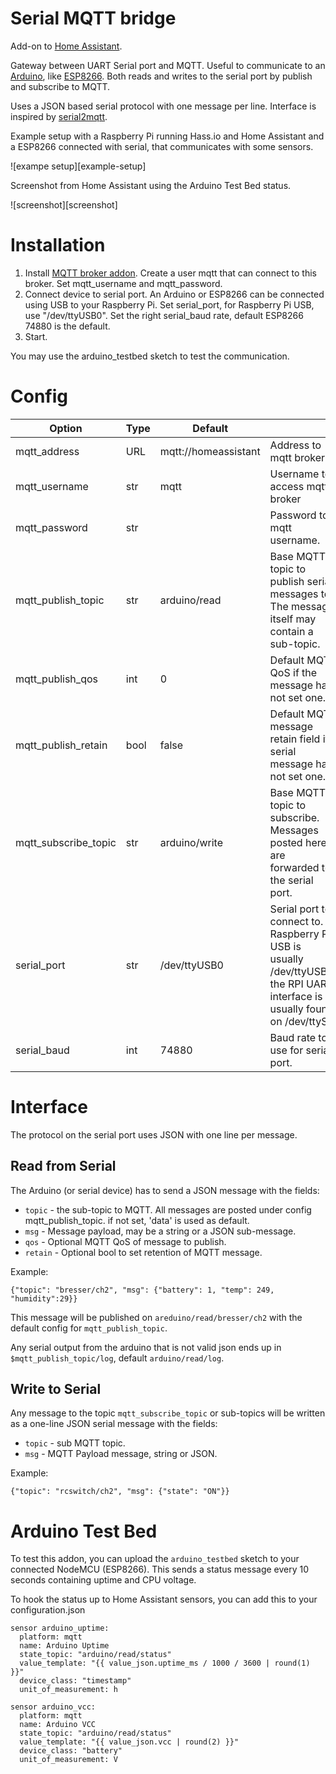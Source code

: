 # Serial MQTT bridge
Add-on to [Home Assistant](https://www.home-assistant.io/).

Gateway between UART Serial port and MQTT. Useful to communicate to an [Arduino](
https://www.arduino.cc/), like [ESP8266](https://de.wikipedia.org/wiki/ESP8266).
Both reads and writes to the serial port by publish and subscribe to MQTT.

Uses a JSON based serial protocol with one message per line. Interface is
inspired by [serial2mqtt](https://github.com/vortex314/serial2mqtt).

Example setup with a Raspberry Pi running Hass.io and Home Assistant and a
ESP8266 connected with serial, that communicates with some sensors.

![exampe setup][example-setup]

Screenshot from Home Assistant using the Arduino Test Bed status.

![screenshot][screenshot]

# Installation

1.   Install [MQTT broker addon](
       https://www.home-assistant.io/docs/mqtt/broker/).
     Create a user mqtt that can connect to this broker. Set mqtt_username
     and mqtt_password.
1.   Connect device to serial port. An Arduino or ESP8266 can be connected
     using USB to your Raspberry Pi. Set serial_port, for Raspberry Pi USB,
     use "/dev/ttyUSB0". Set the right serial_baud rate, default ESP8266
     74880 is the default.
1.   Start.

You may use the arduino_testbed sketch to test the communication.

# Config

| Option             | Type | Default |      |
|--------------------|----------------|------------|--------------------------|
| mqtt_address       |  URL | mqtt://homeassistant | Address to mqtt broker.  |
| mqtt_username      |  str | mqtt | Username to access mqtt broker |
| mqtt_password      |  str |  | Password to mqtt username.  |
| mqtt_publish_topic |  str | arduino/read | Base MQTT topic to publish serial messages to. The message itself may contain a sub-topic. |
| mqtt_publish_qos |  int | 0 | Default MQTT QoS if the message has not set one. |
| mqtt_publish_retain |  bool | false | Default MQTT message retain field if serial message has not set one. |
| mqtt_subscribe_topic |  str | arduino/write | Base MQTT topic to subscribe. Messages posted here are forwarded to the serial port. |
| serial_port |  str | /dev/ttyUSB0 | Serial port to connect to. Raspberry PI USB is usually /dev/ttyUSB0, the RPI UART interface is usually found on /dev/ttyS0 |
| serial_baud |  int | 74880 | Baud rate to use for serial port. |

# Interface
The protocol on the serial port uses JSON with one line per message.

## Read from Serial
The Arduino (or serial device) has to send a JSON message with the fields:
*   `topic` - the sub-topic to MQTT. All messages are posted under config mqtt_publish_topic.
    if not set, 'data' is used as default.
*   `msg` - Message payload, may be a string or a JSON sub-message.
*   `qos` - Optional MQTT QoS of message to publish.
*   `retain` - Optional bool to set retention of MQTT message.

Example:

    {"topic": "bresser/ch2", "msg": {"battery": 1, "temp": 249, "humidity":29}}

This message will be published on `areduino/read/bresser/ch2` with the default
config for `mqtt_publish_topic`.

Any serial output from the arduino that is not valid json ends up in
`$mqtt_publish_topic/log`, default `arduino/read/log`.

## Write to Serial
Any message to the topic `mqtt_subscribe_topic` or sub-topics will be written
as a one-line JSON serial message with the fields:

*   `topic` - sub MQTT topic.
*   `msg` - MQTT Payload message, string or JSON.

Example:

    {"topic": "rcswitch/ch2", "msg": {"state": "ON"}}

# Arduino Test Bed
To test this addon, you can upload the `arduino_testbed` sketch to your connected
NodeMCU (ESP8266). This sends a status message every 10 seconds containing uptime and
CPU voltage.

To hook the status up to Home Assistant sensors, you can add this to your configuration.json

    sensor arduino_uptime:
      platform: mqtt
      name: Arduino Uptime
      state_topic: "arduino/read/status"
      value_template: "{{ value_json.uptime_ms / 1000 / 3600 | round(1) }}"
      device_class: "timestamp"
      unit_of_measurement: h
    
    sensor arduino_vcc:
      platform: mqtt
      name: Arduino VCC
      state_topic: "arduino/read/status"
      value_template: "{{ value_json.vcc | round(2) }}"
      device_class: "battery"
      unit_of_measurement: V
